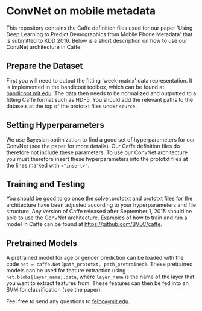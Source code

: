 
ConvNet on mobile metadata
=====================================
This repository contains the Caffe definition files used for our paper 'Using Deep Learning to Predict Demographics from Mobile Phone Metadata' that is submitted to KDD 2016. Below is a short description on how to use our ConvNet architecture in Caffe.

Prepare the Dataset
-------------------
First you will need to output the fitting 'week-matrix' data representation. It is implemented in the bandicoot toolbox, which can be found at [bandicoot.mit.edu](bandicoot.mit.edu). The data then needs to be normalized and outputted to a fitting Caffe format such as HDF5. You should add the relevant paths to the datasets at the top of the prototxt files under `source`.

Setting Hyperparameters
-------------------
We use Bayesian optimization to find a good set of hyperparameters for our ConvNet (see the paper for more details). Our Caffe definition files do therefore not include these parameters. To use our ConvNet architecture you must therefore insert these hyperparameters into the prototxt files at the lines marked with `<"insert>"`.

Training and Testing
--------------------------------------
You should be good to go once the solver.prototxt and prototxt files for the architecture have been adjusted according to your hyperparameters and file structure. Any version of Caffe released after September 1, 2015 should be able to use the ConvNet architecture. Examples of how to train and run a model in Caffe can be found at https://github.com/BVLC/caffe.

Pretrained Models
--------------------------------------
A pretrained model for age or gender prediction can be loaded with the code `net = caffe.Net(path_prototxt, path_pretrained)`. These pretrained models can be used for feature extraction using `net.blobs[layer_name].data`, where `layer_name` is the name of the layer that you want to extract features from. These features can then be fed into an SVM for classification (see the paper).

Feel free to send any questions to felbo@mit.edu.
